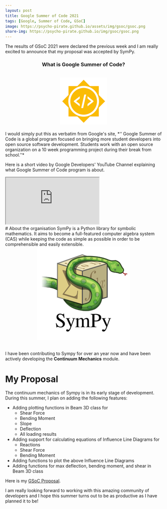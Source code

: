 ```yaml
---
layout: post
title: Google Summer of Code 2021
tags: [Google, Summer of Code, GSoC]
image: https://psycho-pirate.github.io/assets/img/gsoc/gsoc.png
share-img: https://psycho-pirate.github.io/img/gsoc/gsoc.png
---
```


The results of GSoC 2021 were declared the previous week and I am really excited to announce that my proposal was accepted by SymPy.
<center><h3>What is Google Summer of Code?</h3></center><br>
<center><img src="/assets/img/gsoc/gsoc.png" alt="GSoC Logo"></center><br>
I would simply put this as verbatim from Google's site, *‘‘
Google Summer of Code is a global program focused on bringing more student developers into open source software development. Students work with an open source organization on a 10 week programming project during their break from school.’’*

Here is a short video by Google Developers' YouTube Channel explaining what Google Summer of Code program is about.

<div class="embed-responsive embed-responsive-16by9">
  <iframe class="embed-responsive-item" src="https://www.youtube.com/embed/S6IP_6HG2QE" allowfullscreen></iframe>
</div>
# About the organisation
SymPy is a Python library for symbolic mathematics. It aims to become a full-featured computer algebra system (CAS) while keeping the code as simple as possible in order to be comprehensible and easily extensible. 

<center><img src="/assets/img/gsoc/logo.png" alt="SymPy Logo" style="width:300px;height:300px;"></center><br>

I have been contributing to Sympy for over an year now and have been actively developing the __Continuum Mechanics__ module.<br>
# My Proposal
The continuum mechanics of Sympy is in its early stage of development. During
this summer, I plan on adding the following features:
* Adding plotting functions in Beam 3D class for
	* Shear Force
	* Bending Moment
	* Slope
	* Deflection
	* All loading results
* Adding support for calculating equations of Influence Line Diagrams for
	* Reactions
	* Shear Force
	* Bending Moment
* Adding functions to plot the above Influence Line Diagrams
* Adding functions for max deflection, bending moment, and shear in Beam
3D class

Here is my [GSoC Proposal](https://github.com/Psycho-Pirate/GSoC-21-).

I am really looking forward to working with this amazing community of developers and I hope this summer turns out to be as productive as I have planned it to be!